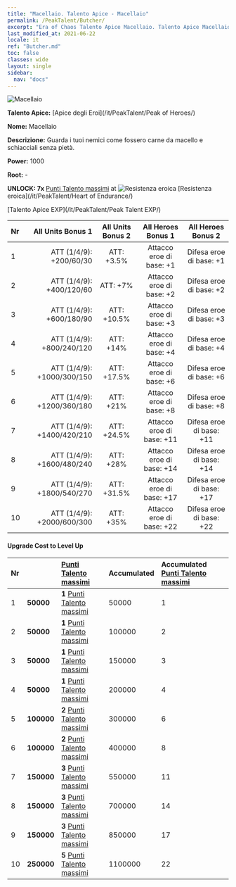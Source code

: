 ```yaml
---
title: "Macellaio. Talento Apice - Macellaio"
permalink: /PeakTalent/Butcher/
excerpt: "Era of Chaos Talento Apice Macellaio. Talento Apice Macellaio. Macellaio"
last_modified_at: 2021-06-22
locale: it
ref: "Butcher.md"
toc: false
classes: wide
layout: single
sidebar:
  nav: "docs"
---
```


  ![Macellaio](/images/pt/talent_1006.png)

  **Talento Apice:** [Apice degli Eroi](/it/PeakTalent/Peak of Heroes/)

  **Nome:** Macellaio

  **Descrizione:** Guarda i tuoi nemici come fossero carne da macello e schiacciali senza pietà.

  **Power:** 1000

  **Root:** -

  **UNLOCK: 7x** [Punti Talento massimi](/ItemsIT/con_934/) at ![Resistenza eroica](/images/pt/talent_1002.png) [Resistenza eroica](/it/PeakTalent/Heart of Endurance/)

  [Talento Apice EXP](/it/PeakTalent/Peak Talent EXP/)

  | Nr | All Units Bonus 1 | All Units Bonus 2 | All Heroes Bonus 1 | All Heroes Bonus 2 |
  |:---|--------------:|:-------------:|:-------------:|:-------------:|
  | 1 | ATT (1/4/9): +200/60/30 | ATT: +3.5% | Attacco eroe di base: +1 | Difesa eroe di base: +1 |
  | 2 | ATT (1/4/9): +400/120/60 | ATT: +7% | Attacco eroe di base: +2 | Difesa eroe di base: +2 |
  | 3 | ATT (1/4/9): +600/180/90 | ATT: +10.5% | Attacco eroe di base: +3 | Difesa eroe di base: +3 |
  | 4 | ATT (1/4/9): +800/240/120 | ATT: +14% | Attacco eroe di base: +4 | Difesa eroe di base: +4 |
  | 5 | ATT (1/4/9): +1000/300/150 | ATT: +17.5% | Attacco eroe di base: +6 | Difesa eroe di base: +6 |
  | 6 | ATT (1/4/9): +1200/360/180 | ATT: +21% | Attacco eroe di base: +8 | Difesa eroe di base: +8 |
  | 7 | ATT (1/4/9): +1400/420/210 | ATT: +24.5% | Attacco eroe di base: +11 | Difesa eroe di base: +11 |
  | 8 | ATT (1/4/9): +1600/480/240 | ATT: +28% | Attacco eroe di base: +14 | Difesa eroe di base: +14 |
  | 9 | ATT (1/4/9): +1800/540/270 | ATT: +31.5% | Attacco eroe di base: +17 | Difesa eroe di base: +17 |
  | 10 | ATT (1/4/9): +2000/600/300 | ATT: +35% | Attacco eroe di base: +22 | Difesa eroe di base: +22 |


#### Upgrade Cost to Level Up

  | Nr | <i class="fas fa-coins"/> | [Punti Talento massimi](/ItemsIT/con_934/) | Accumulated <i class="fas fa-coins"/> | Accumulated [Punti Talento massimi](/ItemsIT/con_934/) |
  |:---|:--------------|:-------------|:-------------|:-------------|
  | 1 | **50000** | **1** [Punti Talento massimi](/ItemsIT/con_934/) | 50000 | 1 |
  | 2 | **50000** | **1** [Punti Talento massimi](/ItemsIT/con_934/) | 100000 | 2 |
  | 3 | **50000** | **1** [Punti Talento massimi](/ItemsIT/con_934/) | 150000 | 3 |
  | 4 | **50000** | **1** [Punti Talento massimi](/ItemsIT/con_934/) | 200000 | 4 |
  | 5 | **100000** | **2** [Punti Talento massimi](/ItemsIT/con_934/) | 300000 | 6 |
  | 6 | **100000** | **2** [Punti Talento massimi](/ItemsIT/con_934/) | 400000 | 8 |
  | 7 | **150000** | **3** [Punti Talento massimi](/ItemsIT/con_934/) | 550000 | 11 |
  | 8 | **150000** | **3** [Punti Talento massimi](/ItemsIT/con_934/) | 700000 | 14 |
  | 9 | **150000** | **3** [Punti Talento massimi](/ItemsIT/con_934/) | 850000 | 17 |
  | 10 | **250000** | **5** [Punti Talento massimi](/ItemsIT/con_934/) | 1100000 | 22 |
